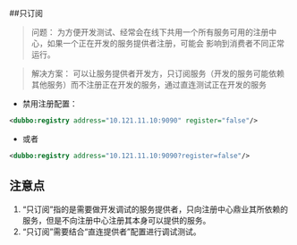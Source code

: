 ##只订阅
> 问题： 为方便开发测试、经常会在线下共用一个所有服务可用的注册中心，如果一个正在开发的服务提供者注册，可能会
影响到消费者不同正常运行。

> 解决方案： 可以让服务提供者开发方，只订阅服务（开发的服务可能依赖其他服务）而不注册正在开发的服务，通过直连测试正在开发的服务

- 禁用注册配置：
```xml
<dubbo:registry address="10.121.11.10:9090" register="false"/>
```
- 或者
```xml
<dubbo:registry address="10.121.11.10:9090?register=false"/>
```

## 注意点
1. “只订阅”指的是需要做开发调试的服务提供者，只向注册中心鼎业其所依赖的服务，但是不向注册中心注册其本身可以提供的服务。
2. “只订阅”需要结合“直连提供者”配置进行调试测试。